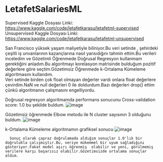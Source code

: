 # LetafetSalariesML

Supervised Kaggle Dosyası Linki: https://www.kaggle.com/code/letafetkarasu/letafetml-supervised  
Unsupervised Kaggle Dosyası Linki: https://www.kaggle.com/code/letafetkarasu/letafetml-unsupervised  

 San Francisco yüksek yaşam maliyetiyle biliniyor.Bu veri setinde , şehirdeki çeşitli iş unvanlarının kazançlarına nasıl yansıdığını tahmin ettim.Bu verileri inceledim ve Gözetimli Öğrenmede Doğrusal Regresyon kullanmam gerektiğini anladım.Bu algoritmayı korelasyon matrisinde bulduğum pozitif değerlere göre seçtim.Gözetimsiz Öğrenmede k-Ortalama Kümeleme algoritmasını kullandım.  
  Veri setinde birden çok float olmayan değerler vardı onlara float değerlere çevirdim.NaN ve null değerleri 0 ile doldurdum.Bazı değerleri drop() ettim çünkü algoritmanın çalışmasını engelliyordu.  
  
  Doğrusal regresyon algoritmamda performans sonucunu Cross-validation score: 1.0 bu şekilde buldum.
    ![image](https://github.com/user-attachments/assets/2931c5e2-708c-4a21-b7b1-842148183d94)   

  Gözetimsiz öğrenmede Elbow metodu ile N cluster sayısının 3 olduğunu buldum.
    ![image](https://github.com/user-attachments/assets/366dbc12-0694-4527-be90-f198ff5bdb0d)  

  k-Ortalama Kümeleme algoritmamın grafiksel sonucu 
    ![image](https://github.com/user-attachments/assets/878009ea-e66b-4933-934c-37d94749b9b1)  

      Sonuç olarak çapraz doğrulamada aldığım sonuçlar 1.0'lık bir doğrulukla çalışmıştır.Bu, veriye mükemmel bir uyum sağladığını gösteriyor.Fakat model aşırı öğrenmiş  olabilir ve yeni, görülmemiş verilere karşı başarısız olabilir.Gözetimsizde ortalama sonuçlar aldım.


    

    


  
